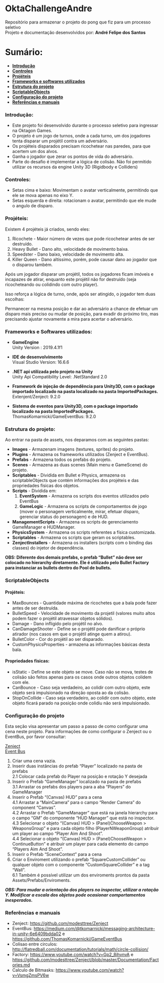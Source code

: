 # OktaChallengeAndre

Repositório para armazenar o projeto do pong que fiz para um processo seletivo
</br>
Projeto e documentação desenvolvidos por: **André Felipe dos Santos** </br>

# Sumário:

* [**Introdução**](#introdu%C3%A7%C3%A3o)
* [**Controles**](#controles)
* [**Projéteis**](#proj%C3%A9teis)
* [**Frameworks e softwares utilizados**](#frameworks-e-softwares-utilizados)
* [**Estrutura do projeto**](#estrutura-do-projeto)
* [**ScriptableObjects**](#scriptableobjects)
* [**Configuração do projeto**](#configura%C3%A7%C3%A3o-do-projeto)
* [**Referências e manuais**](https://github.com/Andre220/OktaChallengeAndre#refer%C3%AAncias-e-manuais)

### Introdução:

* Este projeto foi desenvolvido durante o processo seletivo para ingressar na Oktagon Games.
* O projeto é um jogo de turnos, onde a cada turno, um dos jogadores tenta disparar um projétil contra um adversário.
* Os projéteis disparados precisam ricochetear nas paredes, para que acertem um dos alvos.
* Ganha o jogador que zerar os pontos de vida do adversário.
* Parte do desafio é implementar a lógica de colisão. Não foi permitido utilizar os recursos da engine Unity 3D (Rigidbody e Colliders)

### Controles:

* Setas cima e baixo: Movimentam o avatar verticalmente, permitindo que ele se mova apenas no eixo Y.
* Setas esquerda e direita: rotacionam o avatar, permitindo que ele mude o angulo de disparo.

### Projéteis:

Existem 4 projéteis já criados, sendo eles:

1. Ricochete - Maior número de vezes que pode ricochetear antes de ser destruído.
2. Heavy Bullet - Dano alto, velocidade de movimento baixa.
3. Speedster - Dano baixo, velocidade de movimento alta.
4. Killer Queen - Dano altíssimo, porém, pode causar dano ao jogador que o disparou também.

Após um jogador disparar um projétil, todos os jogadores ficam imóveis e incapazes de atirar, enquanto este projétil não for destruído (seja ricocheteando ou colidindo com outro player).

Isso reforça a lógica de turno, onde, após ser atingido, o jogador tem duas escolhas:

Permanecer na mesma posição e dar ao adversário a chance de efetuar um disparo mais preciso
ou mudar de posição, para evadir do próximo tiro, mas precisando ajustar novamente a mira para acertar o adversário.

### Frameworks e Softwares utilizados:

* **GameEngine** </br>
Unity Version : 2019.4.1f1

* **IDE de desenvolvimento**</br>
Visual Studio Version: 16.6.6

* **.NET api utilizada pelo projeto na Unity**</br>
Unity Api Compatibility Level: .NetStandard 2.0

* **Framework de injeção de dependência para Unity3D, com o package importado localizado na pasta localizado na pasta ImportedPackages.**</br>
Extenjent/Zenject: 9.2.0

* **Sistema de eventos para Unity3D, com o package importado localizado na pasta ImportedPackages.**</br>
ThomasKomarnicki/GameEventBus: 9.2.0

### Estrutura do projeto:

Ao entrar na pasta de assets, nos deparamos com as seguintes pastas:

* **Images** - Armazenam imagens (textures, sprites) do projeto. </br>
* **Plugins** - Armazena os frameworks utilizados (Zenject e EventBus). </br>
* **Prefabs** - Armazena todos os prefabs do projeto. </br>
* **Scenes** - Armazena as duas scenes (Main menu e GameScene) do projeto. </br>
* **Scriptables** - Dividida em Bullet e Physics, armazena os scriptableObjects que contém informações dos projéteis e das propriedades físicas dos objetos. </br>
* **Scripts** - Dividida em:</br>
	1. **EventSystem** - Armazena os scripts dos eventos utilizados pelo EventBus
	2. **GameLogic** - Armazena os scripts de comportamentos de jogo (mover o personagem verticalmente, mirar, efetuar disparo, gerenciar status do personagem) e de HUD. </br>
* **ManagementScripts** - Armazena os scripts de gerenciamento GameManager e HUDManager. </br>
* **PhysicsSystem** - Armazena os scripts referentes a física customizada. </br>
* **Scriptables** - Armazena os scripts que geram os scriptables. </br>
* **ZenjectInstallers** - Armazena os installers (scripts com o binding das classes) do injetor de dependência. </br>

**OBS: Diferente dos demais prefabs, o prefab “Bullet” não deve ser colocado no hierarchy diretamente. Ele é utilizado pelo Bullet Factory para instanciar as bullets dentro do Pool de bullets.**

### ScriptableObjects

#### Projéteis:

* MaxBounces - Quantidade máxima de ricochetes que a bala pode fazer antes de ser destruída.
* BulletSpeed - Velocidade de movimento da projetil (valores muito altos podem fazer o projétil atravessar objetos sólidos).
* Damage - Dano infligido pelo projétil no alvo.
* CanDamageShooter - Define se o projétil pode danificar o próprio atirador (nos casos em que o projétil atinge quem a atirou).
* BulletColor - Cor do projétil ao ser disparado.
* CustomPhysicsProperties - armazena as informações básicas desta bala.

#### Propriedades físicas:

* isStatic - Define se este objeto se move. Caso não se mova, testes de colisão são feitos apenas para os casos onde outros objetos colidem com ele.
* CanBounce - Caso seja verdadeiro, ao colidir com outro objeto, este objeto será impulsionado na direção oposta ao da colisão.
* StopOnCollide - Caso seja verdadeiro, ao colidir com outro objeto, este objeto ficará parado na posição onde colidiu não será impulsionado.

### Configuração do projeto

Esta seção visa apresentar um passo a passo de como configurar uma cena neste projeto.
Para informações de como configurar o Zenject ou o EventBus, por favor consultar:

[Zenject](https://github.com/modesttree/Zenject) </br>
[Event Bus](https://medium.com/@tkomarnicki/messaging-architecture-in-unity-6e6409bdda02)

1. Criar uma cena vazia.
2. Inserir duas instâncias do prefab “Player” localizado na pasta de prefabs </br>
	2.1 Colocar cada prefab do Player na posição e rotação Y desejada </br>
3. Inserir o Prefab “GameManager” localizado na pasta de prefabs </br>
	3.1 Arrastar os prefabs dos players para a aba “Players” do GameManager </br>
4. Inserir o Prefab “(Canvas) HUD” para a cena </br>
        4.1 Arrastar a “MainCamera” para o campo “Render Camera” do component “Canvas”. </br>
        4.2 Arrastar o Prefab “GameManager” que está na janela hierarchy para o campo “GM” do componente “HUD Manager” que está no inspector. </br>
        4.3 Selecionar o objeto “(Canvas) HUD > (Panel)ChooseWeapon > WeaponsGroup” e para cada objeto filho (PlayerNWeaponGroup) atribuir um player ao campo “Player Aim And Shoot”. </br>
        4.4 Selecionar o objeto “(Canvas) HUD > (Panel)ChooseWeapon > ContinueButton” e atribuir um player para cada elemento do campo “Players Aim And Shoot”.</br>
5. Inserir o Prefab “SceneContext” para a cena
6. Criar o Enviroment utilizando o prefab “SquareCustomCollider” ou qualquer objeto com o componente “CustomSquareCollider” e a tag “Wall”. </br>
6.1 Também é possível utilizar um dos enviroments prontos da pasta Assets/Prefabs/Enviroments.

***OBS: Para mudar a orientação dos players no inspector, utilizar a rotação Y. Modificar a escala dos objetos pode ocasionar comportamentos inesperados.***

### Referências e manuais

* Zenject: https://github.com/modesttree/Zenject
* EventBus: https://medium.com/@tkomarnicki/messaging-architecture-in-unity-6e6409bdda02 e https://github.com/ThomasKomarnicki/GameEventBus
* Colisao entre circulos: http://flatredball.com/documentation/tutorials/math/circle-collision/
* Factory: https://www.youtube.com/watch?v=Gp2_8ihvnvA e https://github.com/modesttree/Zenject/blob/master/Documentation/Factories.md
* Calculo de Bitmasks: https://www.youtube.com/watch?v=VsmgZmsPV6w
